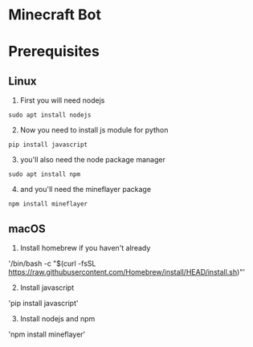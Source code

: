 # Minecraft Bot

# Prerequisites
## Linux
1. First you will need nodejs 

`sudo apt install nodejs`

2. Now you need to install js module for python

`pip install javascript`

3. you'll also need the node package manager

`sudo apt install npm`

4. and you'll need the mineflayer package

`npm install mineflayer`

## macOS
1. Install homebrew if you haven't already

'/bin/bash -c "$(curl -fsSL https://raw.githubusercontent.com/Homebrew/install/HEAD/install.sh)"'

2. Install javascript

'pip install javascript'

3. Install nodejs and npm

'npm install mineflayer' 
